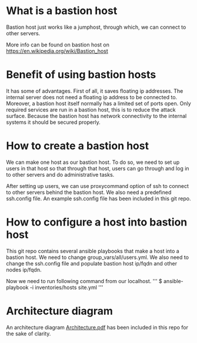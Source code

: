 What is a bastion host
====
Bastion host just works like a jumphost, through which, we can connect to
other servers.

More info can be found on bastion host on https://en.wikipedia.org/wiki/Bastion_host

Benefit of using bastion hosts
===
It has some of advantages. 
First of all, it saves floating ip addresses.
The internal server does not need a floating ip address to be connected to.
Moreover, a bastion host itself normally has a limited set of ports open. 
Only required services are run in a bastion host, this is to reduce the attack surface.
Because the bastion host has network connectivity to the internal systems it should be
secured properly.

How to create a bastion host
===
We can make one host as our bastion host.
To do so, we need to set up users in that host so that
through that host, users can go through and log in to other servers
and do administrative tasks.

After setting up users, we can use proxycommand option of ssh to 
connect to other servers behind the bastion host. We also need a predefined ssh.config file. 
An example ssh.config file has been included in this git repo.

How to configure a host into bastion host
===
This git repo contains several ansible playbooks that make a host into a bastion host.
We need to change group_vars/all/users.yml. 
We also need to change the ssh.config file and populate bastion host 
ip/fqdn and other nodes ip/fqdn.

Now we need to run following command from our localhost.
'''
$ ansible-playbook -i inventories/hosts site.yml
'''

Architecture diagram
==
An architecture diagram [Architecture.pdf](https://github.com/martbhell/bastion/blob/spelling/Architecture.pdf) has been included in this repo for the sake of clarity. 

